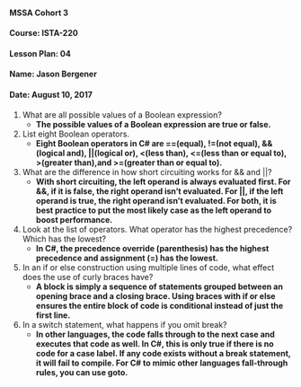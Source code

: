 #### MSSA Cohort 3
#### Course: ISTA-220
#### Lesson Plan: 04
#### Name: Jason Bergener
#### Date: August 10, 2017

1. What are all possible values of a Boolean expression?
    - **The possible values of a Boolean expression are true or false.**
1. List eight Boolean operators.
    - **Eight Boolean operators in C# are ==(equal), !=(not equal), &&(logical and), ||(logical or), <(less than), <=(less than or equal to), >(greater than),and >=(greater than or equal to).**
1. What are the difference in how short circuiting works for && and ||?
    - **With short circuiting, the left operand is always evaluated first. For &&, if it is false, the right operand isn’t evaluated. For ||, if the left operand is true, the right operand isn’t evaluated. For both, it is best practice to put the most likely case as the left operand to boost performance.**
1. Look at the list of operators. What operator has the highest precedence? Which has the lowest?
    - **In C#, the precedence override (parenthesis) has the highest precedence and assignment (=) has the lowest.**
1. In an if or else construction using multiple lines of code, what effect does the use of curly braces have?
    - **A block is simply a sequence of statements grouped between an opening brace and a closing brace. Using braces with if or else ensures the entire block of code is conditional instead of just the first line.**
1. In a switch statement, what happens if you omit break?
    - **In other languages, the code falls through to the next case and executes that code as well. In C#, this is only true if there is no code for a case label. If any code exists without a break statement, it will fail to compile. For C# to mimic other languages fall-through rules, you can use goto.**